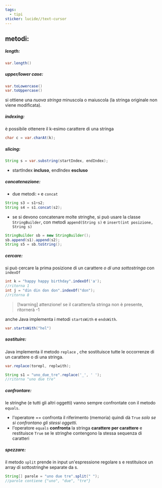 ```yaml
---
tags:
  - tipi
sticker: lucide//text-cursor
---
```

## metodi:

##### length:
```java
var.length()
```
##### upper/lower case:
```java
var.toLowercase()
var.toUppercase()
```
si ottiene una *nuova stringa* minuscola o maiuscola (la stringa originale non viene modificata).

##### indexing:
è possibile ottenere il k-esimo carattere di una stringa
```java
char c = var.charAt(k);
```

##### slicing:
```java
String s = var.substring(startIndex, endIndex);
```
- startIndex **incluso**, endIndex **escluso**

##### concatenazione:
- due metodi: `+` e `concat`
```java
String s3 = s1+s2;
String s4 = s1.concat(s2);
```
- se si devono concatenare molte stringhe, si può usare la classe `StringBuilder`, con metodi `append(String s)` e `insert(int posizione, String s)`
```java
StringBuilder sb = new StringBuilder();
sb.append(s1).append(s2);
String s5 = sb.toString();
```

##### cercare:
si può cercare la prima posizione di un carattere *o di una sottostringa* con `indexOf`

```java
int k = "happy happy birthday".indexOf('a');
//ritorna 1
int j = "din din don don".indexOf("don");
//ritorna 8
```
>[!warning] attenzione!
>se il carattere/la stringa non è presente, ritornerà -1

anche Java implementa i metodi `startsWith` e `endsWith`.
```java
var.startsWith("hel")
```
##### sostituire:
Java implementa il metodo `replace` , che sostituisce tutte le occorrenze di un carattere o di una stringa.
```java
var.replace(torepl, replwith);

String s1 = "uno_due_tre".replace('_', ' ');
//ritorna "uno due tre"
```

##### confrontare:
le stringhe (e tutti gli altri oggetti) vanno sempre confrontate con il metodo `equals`.
- l'operatore == confronta il riferimento (memoria) quindi dà `True` *solo se si confrontano gli stessi oggetti*.
- l'operatore `equals` **confronta** la stringa **carattere per carattere** e restituisce `True` se le stringhe contengono la stessa sequenza di caratteri

##### spezzare:
il metodo `split` prende in input un'espressione regolare s e restituisce un array di sottostringhe separate da s.
```java
String[] parole = "uno due tre".split(" ");
//parole contiene {"uno", "due", "tre"}
```

